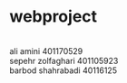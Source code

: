 # webproject

<br/>ali amini 401170529
<br/>sepehr zolfaghari 401105923
<br/>barbod shahrabadi 40116125
